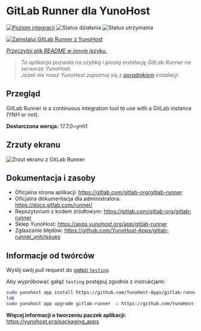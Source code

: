 <!--
To README zostało automatycznie wygenerowane przez <https://github.com/YunoHost/apps/tree/master/tools/readme_generator>
Nie powinno być ono edytowane ręcznie.
-->

# GitLab Runner dla YunoHost

[![Poziom integracji](https://apps.yunohost.org/badge/integration/gitlab-runner)](https://ci-apps.yunohost.org/ci/apps/gitlab-runner/)
![Status działania](https://apps.yunohost.org/badge/state/gitlab-runner)
![Status utrzymania](https://apps.yunohost.org/badge/maintained/gitlab-runner)

[![Zainstaluj GitLab Runner z YunoHost](https://install-app.yunohost.org/install-with-yunohost.svg)](https://install-app.yunohost.org/?app=gitlab-runner)

*[Przeczytaj plik README w innym języku.](./ALL_README.md)*

> *Ta aplikacja pozwala na szybką i prostą instalację GitLab Runner na serwerze YunoHost.*  
> *Jeżeli nie masz YunoHost zapoznaj się z [poradnikiem](https://yunohost.org/install) instalacji.*

## Przegląd

GitLab Runner is a continuous integration tool to use with a GitLab instance (YNH or not).


**Dostarczona wersja:** 17.7.0~ynh1

## Zrzuty ekranu

![Zrzut ekranu z GitLab Runner](./doc/screenshots/ci-cd-test-deploy-illustration_2x.png)

## Dokumentacja i zasoby

- Oficjalna strona aplikacji: <https://gitlab.com/gitlab-org/gitlab-runner>
- Oficjalna dokumentacja dla administratora: <https://docs.gitlab.com/runner/>
- Repozytorium z kodem źródłowym: <https://gitlab.com/gitlab-org/gitlab-runner>
- Sklep YunoHost: <https://apps.yunohost.org/app/gitlab-runner>
- Zgłaszanie błędów: <https://github.com/YunoHost-Apps/gitlab-runner_ynh/issues>

## Informacje od twórców

Wyślij swój pull request do [gałęzi `testing`](https://github.com/YunoHost-Apps/gitlab-runner_ynh/tree/testing).

Aby wypróbować gałąź `testing` postępuj zgodnie z instrukcjami:

```bash
sudo yunohost app install https://github.com/YunoHost-Apps/gitlab-runner_ynh/tree/testing --debug
lub
sudo yunohost app upgrade gitlab-runner -u https://github.com/YunoHost-Apps/gitlab-runner_ynh/tree/testing --debug
```

**Więcej informacji o tworzeniu paczek aplikacji:** <https://yunohost.org/packaging_apps>

